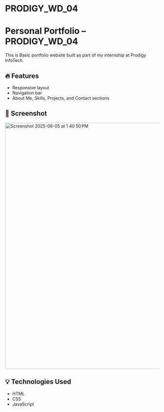 # PRODIGY_WD_04

# Personal Portfolio – PRODIGY_WD_04

This is Basic portfolio website built as part of my internship at Prodigy InfoTech.

## 🔥 Features
- Responsive layout
- Navigation bar
- About Me, Skills, Projects, and Contact sections

## 📸 Screenshot

<img width="801" alt="Screenshot 2025-06-05 at 1 40 50 PM" src="https://github.com/user-attachments/assets/0c087a88-6870-444a-bc96-0d99a041279d" />



## 💡 Technologies Used
- HTML
- CSS
- JavaScript
